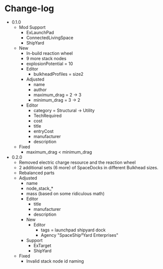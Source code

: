 # Change-log

* 0.1.0
  * Mod Support
    * ExLaunchPad
    * ConnectedLivingSpace
    * ShipYard
   * New
      * In-build reaction wheel
      * 9 more stack nodes
      * explosionPotential = 10
      * Editor
         * bulkheadProfiles = size2
      * Adjusted
        * name
        * author
        * maximum_drag = 2 -> 3
        * minimum_drag = 3 -> 2
      * Editor
         * category = Structural -> Utility
         * TechRequired
         * cost
         * title
         * entryCost
         * manufacturer
         * description
   * Fixed
      * maximum_drag < minimum_drag
* 0.2.0
   * Removed electric charge resource and the reaction wheel
   * 2 additional sets (6 more) of SpaceDocks in different Bulkhead sizes.
   * Rebalanced parts
   * Adjusted
      * name
      * node_stack_*
      * mass (based on some ridiculous math)
      * Editor
         * title
         * manufacturer
         * description
      * New
         * Editor
              * tags = launchpad shipyard dock
              * Agency "SpaceShip²Yard Enterprises"
      * Support
         * ExTarget
         * ShipYard
   * Fixed
      * Invalid stack node id naming
